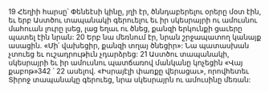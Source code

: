 19 Հեղիի հարսը՝ Փենեէսի կինը, յղի էր, ծննդաբերելու օրերը մօտ էին, եւ երբ Աստծու տապանակի գերուելու եւ իր սկեսրայրի ու ամուսնու մահուան լուրը լսեց, լաց եղաւ ու ծնեց, քանզի երկունքի ցաւերը պատել էին նրան: 20 Երբ նա մեռնում էր, նրան շրջապատող կանայք ասացին. «Մի՛ վախեցիր, քանզի տղայ ծնեցիր»: Նա պատասխան չտուեց եւ ուշադրութիւն չդարձրեց: 21 Աստծու տապանակի, սկեսրայրի եւ իր ամուսնու պատճառով մանկանը կոչեցին «Վայ քաբոթ»342 ՝ 22 ասելով. «Իսրայէլի փառքը վերացաւ», որովհետեւ Տիրոջ տապանակը գերուեց, նրա սկեսրայրն ու ամուսինը մեռան:
